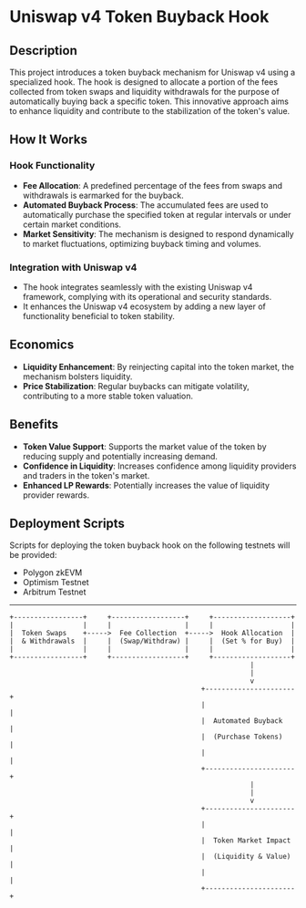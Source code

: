 # Uniswap v4 Token Buyback Hook

## Description

This project introduces a token buyback mechanism for Uniswap v4 using a specialized hook. The hook is designed to allocate a portion of the fees collected from token swaps and liquidity withdrawals for the purpose of automatically buying back a specific token. This innovative approach aims to enhance liquidity and contribute to the stabilization of the token's value.

## How It Works

### Hook Functionality

- **Fee Allocation**: A predefined percentage of the fees from swaps and withdrawals is earmarked for the buyback.
- **Automated Buyback Process**: The accumulated fees are used to automatically purchase the specified token at regular intervals or under certain market conditions.
- **Market Sensitivity**: The mechanism is designed to respond dynamically to market fluctuations, optimizing buyback timing and volumes.

### Integration with Uniswap v4

- The hook integrates seamlessly with the existing Uniswap v4 framework, complying with its operational and security standards.
- It enhances the Uniswap v4 ecosystem by adding a new layer of functionality beneficial to token stability.

## Economics

- **Liquidity Enhancement**: By reinjecting capital into the token market, the mechanism bolsters liquidity.
- **Price Stabilization**: Regular buybacks can mitigate volatility, contributing to a more stable token valuation.

## Benefits

- **Token Value Support**: Supports the market value of the token by reducing supply and potentially increasing demand.
- **Confidence in Liquidity**: Increases confidence among liquidity providers and traders in the token's market.
- **Enhanced LP Rewards**: Potentially increases the value of liquidity provider rewards.

## Deployment Scripts

Scripts for deploying the token buyback hook on the following testnets will be provided:
- Polygon zkEVM
- Optimism Testnet
- Arbitrum Testnet

---
```
+-----------------+     +------------------+     +-------------------+
|                 |     |                  |     |                   |
|  Token Swaps    +----->  Fee Collection  +----->  Hook Allocation  |
|  & Withdrawals  |     |  (Swap/Withdraw) |     |  (Set % for Buy)  |
|                 |     |                  |     |                   |
+-----------------+     +------------------+     +-------------------+
                                                           |
                                                           |
                                                           v
                                               +----------------------+
                                               |                      |
                                               |  Automated Buyback   |
                                               |  (Purchase Tokens)   |
                                               |                      |
                                               +----------------------+
                                                           |
                                                           |
                                                           v
                                               +----------------------+
                                               |                      |
                                               |  Token Market Impact |
                                               |  (Liquidity & Value) |
                                               |                      |
                                               +----------------------+

```
